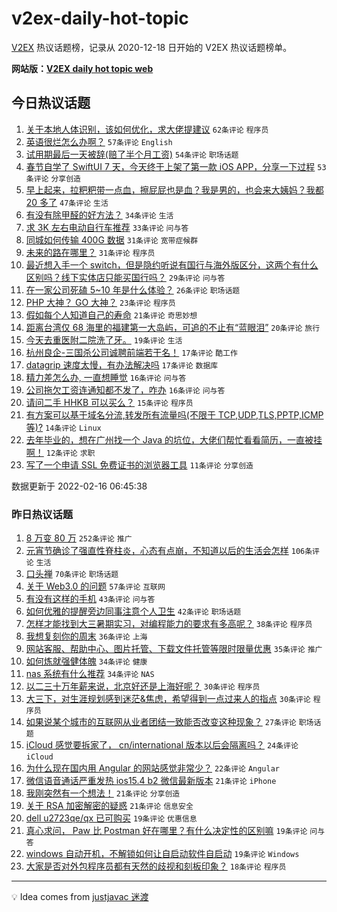 # v2ex-daily-hot-topic

[V2EX](https://www.v2ex.com/) 热议话题榜，记录从 2020-12-18 日开始的 V2EX 热议话题榜单。

**网站版：[V2EX daily hot topic web](https://boojack.github.io/v2ex-daily-hot-topic-web/)**

## 今日热议话题

<!-- TODAY BEGIN -->

1. [关于本地人体识别，该如何优化，求大佬提建议](https://www.v2ex.com/t/834139) `62条评论` `程序员`
1. [英语很烂怎么办啊？](https://www.v2ex.com/t/834175) `57条评论` `English`
1. [试用期最后一天被辞(赔了半个月工资)](https://www.v2ex.com/t/834126) `54条评论` `职场话题`
1. [春节自学了 SwiftUI 7 天，今天终于上架了第一款 iOS APP，分享一下过程](https://www.v2ex.com/t/834180) `53条评论` `分享创造`
1. [早上起来，拉粑粑带一点血，擦屁屁也是血？我是男的，也会来大姨妈？我都 20 多了](https://www.v2ex.com/t/834134) `47条评论` `生活`
1. [有没有除甲醛的好方法？](https://www.v2ex.com/t/834129) `34条评论` `生活`
1. [求 3K 左右电动自行车推荐](https://www.v2ex.com/t/834158) `33条评论` `问与答`
1. [同城如何传输 400G 数据](https://www.v2ex.com/t/834206) `31条评论` `宽带症候群`
1. [未来的路在哪里？](https://www.v2ex.com/t/834179) `31条评论` `程序员`
1. [最近想入手一个 switch，但是隐约听说有国行与海外版区分，这两个有什么区别吗？线下实体店只能买国行吗？](https://www.v2ex.com/t/834136) `29条评论` `问与答`
1. [在一家公司死磕 5~10 年是什么体验？](https://www.v2ex.com/t/834137) `26条评论` `职场话题`
1. [PHP 大神？ GO 大神？](https://www.v2ex.com/t/834151) `23条评论` `程序员`
1. [假如每个人知道自己的寿命](https://www.v2ex.com/t/834157) `21条评论` `奇思妙想`
1. [距离台湾仅 68 海里的福建第一大岛屿，可追的不止有“蓝眼泪”](https://www.v2ex.com/t/834133) `20条评论` `旅行`
1. [今天去重医附二院洗了牙。](https://www.v2ex.com/t/834202) `19条评论` `生活`
1. [杭州良企-三国杀公司诚聘前端若干名！](https://www.v2ex.com/t/834172) `17条评论` `酷工作`
1. [datagrip 速度太慢，有办法解决吗](https://www.v2ex.com/t/834131) `17条评论` `数据库`
1. [精力差怎么办, 一直想睡觉](https://www.v2ex.com/t/834217) `16条评论` `问与答`
1. [公司拖欠工资连通知都不发了，咋办](https://www.v2ex.com/t/834152) `16条评论` `问与答`
1. [请问二手 HHKB 可以买么？](https://www.v2ex.com/t/834214) `15条评论` `程序员`
1. [有方案可以基于域名分流,转发所有流量吗(不限于 TCP,UDP,TLS,PPTP,ICMP 等)?](https://www.v2ex.com/t/834130) `14条评论` `Linux`
1. [去年毕业的，想在广州找一个 Java 的坑位，大佬们帮忙看看简历，一直被挂啊！](https://www.v2ex.com/t/834177) `12条评论` `求职`
1. [写了一个申请 SSL 免费证书的浏览器工具](https://www.v2ex.com/t/834201) `11条评论` `分享创造`

数据更新于 2022-02-16 06:45:38

<!-- TODAY END -->

### 昨日热议话题

<!-- YESTERDAY BEGIN -->

1. [8 万变 80 万](https://www.v2ex.com/t/833951) `252条评论` `推广`
1. [元宵节确诊了强直性脊柱炎，心态有点崩，不知道以后的生活会怎样](https://www.v2ex.com/t/833923) `106条评论` `生活`
1. [口头禅](https://www.v2ex.com/t/833957) `70条评论` `职场话题`
1. [关于 Web3.0 的问题](https://www.v2ex.com/t/833901) `57条评论` `互联网`
1. [有没有这样的手机](https://www.v2ex.com/t/833896) `43条评论` `问与答`
1. [如何优雅的提醒旁边同事注意个人卫生](https://www.v2ex.com/t/833917) `42条评论` `职场话题`
1. [怎样才能找到大三暑期实习，对编程能力的要求有多高呢？](https://www.v2ex.com/t/833897) `38条评论` `程序员`
1. [我想复刻你的周末](https://www.v2ex.com/t/833929) `36条评论` `上海`
1. [网站客服、帮助中心、图片托管、下载文件托管等限时限量优惠](https://www.v2ex.com/t/833960) `35条评论` `推广`
1. [如何炼就强健体魄](https://www.v2ex.com/t/834068) `34条评论` `健康`
1. [nas 系统有什么推荐](https://www.v2ex.com/t/834081) `34条评论` `NAS`
1. [以二三十万年薪来说，北京好还是上海好呢？](https://www.v2ex.com/t/834078) `30条评论` `程序员`
1. [大三下，对生涯规划感到迷茫&焦虑，希望得到一点过来人的指点](https://www.v2ex.com/t/834060) `30条评论` `程序员`
1. [如果说某个城市的互联网从业者团结一致能否改变这种现象？](https://www.v2ex.com/t/834036) `27条评论` `职场话题`
1. [iCloud 感觉要拆家了， cn/international 版本以后会隔离吗？](https://www.v2ex.com/t/834084) `24条评论` `iCloud`
1. [为什么现在国内用 Angular 的网站感觉非常少？](https://www.v2ex.com/t/834025) `22条评论` `Angular`
1. [微信语音通话严重发热 ios15.4 b2 微信最新版本](https://www.v2ex.com/t/834031) `21条评论` `iPhone`
1. [我刚突然有一个想法！](https://www.v2ex.com/t/834027) `21条评论` `分享创造`
1. [关于 RSA 加密解密的疑惑](https://www.v2ex.com/t/833947) `21条评论` `信息安全`
1. [dell u2723qe/qx 已可购买](https://www.v2ex.com/t/834097) `19条评论` `优惠信息`
1. [真心求问， Paw 比 Postman 好在哪里？有什么决定性的区别嘛](https://www.v2ex.com/t/834077) `19条评论` `问与答`
1. [windows 自动开机，不解锁如何让自启动软件自启动](https://www.v2ex.com/t/833970) `19条评论` `Windows`
1. [大家是否对外包程序员都有天然的歧视和刻板印象？](https://www.v2ex.com/t/834071) `18条评论` `程序员`

<!-- YESTERDAY END -->

---

💡 Idea comes from [justjavac 迷渡](https://github.com/justjavac/)
